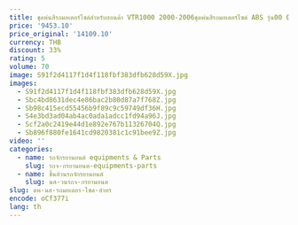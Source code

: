 ```yaml
---
title: ชุดพ่นสีรถมอเตอร์ไซด์สำหรับฮอนด้า VTR1000 2000-2006ชุดพ่นสีรถมอเตอร์ไซด์ ABS รุ่น00 01 02 03 04 05 06
price: '9453.10'
price_original: '14109.10'
currency: THB
discount: 33%
rating: 5
volume: 70
image: S91f2d4117f1d4f118fbf383dfb628d59X.jpg
images:
  - S91f2d4117f1d4f118fbf383dfb628d59X.jpg
  - Sbc4bd8631dec4e86bac2b80d87a7f768Z.jpg
  - Sb98c415ecd55456b9f89c9c59749df36H.jpg
  - S4e3bd3ad04ab4ac0ada1adcc1fd94a96J.jpg
  - Scf2a0c2419e44d1e892e767b11326704Q.jpg
  - Sb896f880fe1641cd9820381c1c91bee9Z.jpg
video: ''
categories:
  - name: รถจักรยานยนต์ equipments & Parts
    slug: รถจ-กรยานยนต-equipments-parts
  - name: ชิ้นส่วนรถจักรยานยนต์
    slug: นส-วนรถจ-กรยานยนต
slug: ดพ-นส-รถมอเตอร-ไซด-สำหร
encode: oCf377i
lang: th
---
```

  